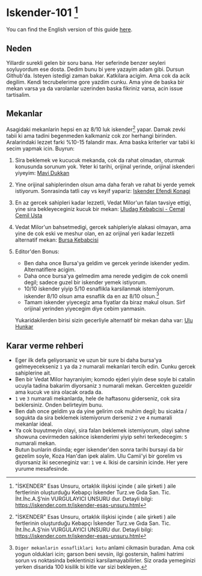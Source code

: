 # Iskender-101 [^1]

You can find the English version of this guide [here](README.en.md).

## Neden

Yillardir surekli gelen bir soru bana. Her seferinde benzer seyleri soyluyordum ese dosta. Dedim bunu bi yere yazayim
adam gibi. Dursun Github'da. Isteyen istedigi zaman bakar. Katkilara acigim. Ama cok da acik degilim. Kendi
tecrubelerime gore yazdim cunku. Ama yine de baska bir mekan varsa ya da varolanlar uzerinden baska fikriniz varsa, acin issue tartisalim.

## Mekanlar

Asagidaki mekanlarin hepsi en az 8/10 luk iskender[^1] yapar. Damak zevki tabii ki ama tadini begenmeden kalkmaniz cok zor
herhangi birinden. Aralarindaki lezzet farki %10-15 falandir max. Ama baska kriterler var tabii ki secim yapmak icin.
Buyrun:

1. Sira beklemek ve kucucuk mekanda, cok da rahat olmadan, oturmak konusunda sorunum yok. Yeter ki tarihi, orijinal
   yerinde, orijinal iskenderi yiyeyim: [Mavi Dukkan](https://maps.app.goo.gl/Auvuk6M2W6nXPL1b7)
2. Yine orijinal sahiplerinden olsun ama daha ferah ve rahat bi yerde yemek istiyorum. Sonrasinda tatli cay vs keyif yapariz: [Iskender Efendi Konagi](https://maps.app.goo.gl/dEitiL2nE4StnZ3P9)
3. En az gercek sahipleri kadar lezzetli, Vedat Milor'un falan tavsiye ettigi, yine sira bekleyeceginiz kucuk bir
   mekan: [Uludag Kebabcisi - Cemal Cemil Usta](https://maps.app.goo.gl/GmbwLhRS4SXoUmPM8)
4. Vedat Milor'un bahsetmedigi, gercek sahipleriyle alakasi olmayan, ama yine de cok eski ve meshur olan, en az
   orijinal yeri kadar lezzetli alternatif mekan: [Bursa Kebabcisi](https://maps.app.goo.gl/tUHBGNc6dbdqknK49)
5. Editor'den Bonus:

   - Ben daha once Bursa'ya geldim ve gercek yerinde iskender yedim. Alternatiflere acigim.
   - Daha once bursa'ya gelmedim ama nerede yedigim de cok onemli degil; sadece guzel bir iskender yemek istiyorum.
   - 10/10 iskender yiyip 5/10 esnaflikla karsilanmak istemiyorum. iskender 8/10 olsun ama esnaflik da en az 8/10 olsun.[^2]
   - Tamam iskender yiyecegiz ama fiyatlar da biraz makul olsun. Sirf orijinal yerinden yiyecegim diye cebim yanmasin.

   Yukaridakilerden birisi sizin gecerliyle alternatif bir mekan daha var: [Ulu Hunkar](https://maps.app.goo.gl/iEWLSC6XpzVXvE4b9)

## Karar verme rehberi

- Eger ilk defa geliyorsaniz ve uzun bir sure bi daha bursa'ya gelmeyecekseniz `1` ya da `2` numarali mekanlari tercih edin. Cunku gercek sahiplerine ait.
- Ben bir Vedat Milor hayraniyim; komodo ejderi yiyin dese soyle bi catalin ucuyla tadina bakarim diyorsaniz `3` numarali mekan.
  Gercekten guzeldir ama kucuk ve sira olacak orada da.
- `1` ve `3` numarali mekanlarda, hele de haftasonu giderseniz, cok sira beklersiniz. Onden belirteyim bunu.
- Ben dah once geldim ya da yine gelirim cok muhim degil; bu sicakta / sogukta da sira beklemek istemiyorum derseniz `2` ve `4` numarali
  mekanlar ideal.
- Ya cok buyutmeyin olayi, sira falan beklemek istemiyorum, olayi sahne showuna cevirmeden sakince iskenderimi yiyip
  sehri terkedecegim: `5` numarali mekan.
- Butun bunlarin disinda; eger iskender'den sonra tarihi bursayi da bir gezelim soyle, Koza Han'dan ipek alalim. Ulu
  Camii'yi bir gorelim vs diyorsaniz iki seceneginiz var: `1` ve `4`. Ikisi de carsinin icinde. Her yere yurume
  mesafesinde.

[^1]: "İSKENDER" Esas Unsuru, ortaklık ilişkisi içinde ( aile şirketi ) aile fertlerinin oluşturduğu Kebapçı İskender Turz.ve Gıda San. Tic. İht.İhc.A.Ş‘nin VURGULAYICI UNSURU dur. Detayli bilgi: https://iskender.com.tr/iskender-esas-unsuru.html
[^2]:
    `Diger mekanlarin esnafliklari kotu` anlami cikmasin buradan. Ama cok yogun olduklari icin; garson beni sevsin,
    ilgi gostersin, halimi hatrimi sorun vs noktasinda beklentinizi karsilamayabilirler. Siz orada yemeginizi yerken
    disarida 100 kisilik bi kitle var sizi bekleyen.

